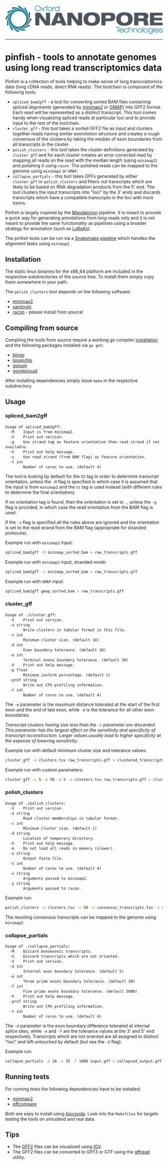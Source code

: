 ![ONT_logo](/ONT_logo.png)

-----------------------------

pinfish - tools to annotate genomes using long read transcriptomics data
========================================================================

Pinfish is a collection of tools helping to make sense of long transcriptomics data (long cDNA reads, direct RNA reads). The toolchain is composed of the following tools:

- `spliced_bam2gff` - a tool for converting sorted BAM files containing spliced alignments (generated by [minimap2](https://github.com/lh3/minimap2) or [GMAP](http://research-pub.gene.com/gmap/src/README)) into GFF2 format. Each read will be represented as a distinct transcript. This tool comes handy when visualizing spliced reads at particular loci and to provide input to the rest of the toolchain.
- `cluster_gff` - this tool takes a sorted GFF2 file as input and clusters together reads having similar exon/intron structure and creates a rough consensus of the clusters by taking the median of exon boundaries from all transcripts in the cluster.
- `polish_clusters` - this tool takes the cluster definitions generated by `cluster_gff` and for each cluster creates an error corrected read by mapping all reads on the read with the median length (using `minimap2`) and polishing it using `racon`. The polished reads can be mapped to the genome using `minimap2` or `GMAP`.
- `collapse_partials` - this tool takes GFFs generated by either `cluster_gff` or `polish_clusters` and filters out transcripts which are likely to be based on RNA degradation products from the 5' end. The tool clusters the input transcripts into "loci" by the 3' ends and discards transcripts which have a compatible transcripts in the loci with more exons. 

Pinfish is largely inspired by the [Mandalorion](https://www.nature.com/articles/ncomms16027) pipeline. It is meant to provide a quick way for generating annotations from long reads only and it is not meant to provide the same functionality as pipelines using a broader strategy for annotation (such as [LoReAn](https://www.biorxiv.org/content/early/2017/12/08/230359)).

The pinfish tools can be run via a [Snakemake](https://snakemake.readthedocs.io/en/stable/) [pipeline](https://github.com/nanoporetech/pipeline-pinfish-analysis) which handles the alignment tasks using `minimap2`.

Installation
------------

The static linux binaries for the x86_64 platform are included in the respective subdirectories of the source tree. To install them simply copy them somewhere in your path.

The `polish_clusters` tool depends on the following software:

- [minimap2](https://github.com/lh3/minimap2)
- [samtools](https://github.com/samtools/samtools)
- [racon](https://github.com/isovic/racon) - please install from source!

Compiling from source
---------------------

Compiling the tools from source require a working go compiler [installation](https://golang.org/doc/install) and the following packages installed via `go get`:

- [bíogo](https://github.com/biogo/biogo)
- [bíogo/hts](https://github.com/biogo/hts)
- [gonum](https://github.com/gonum/gonum)
- [google/uuid](https://github.com/google/uuid)

After installing dependencies simply issue `make` in the respective subdirectory.

Usage
-----

### spliced_bam2gff

```
Usage of spliced_bam2gff:
  -M    Input is from minimap2.
  -V    Print out version.
  -g    Use strand tag as feature orientation then read strand if not available.
  -h    Print out help message.
  -s    Use read strand (from BAM flag) as feature orientation.
  -t int
        Number of cores to use. (default 4)
```

The tool is looking by default for the `XS` tag in order to determine transcript orientation, unless the `-M` flag is specified in which case it is assumed that the input is from `minimap2` and the `ts` tag is used instead (with different rules to determine the final orientation).

If no orientation tag is found, then the orientation is set to `.`, unless the `-g` flag is provided, in which case the read orientation from the BAM flag is used.

If the `-s` flag is specified all the rules above are ignored and the orientation is set to the read strand from the BAM flag (appropriate for stranded protocols).

Example run with `minimap2` input:

```bash
spliced_bam2gff -M minimap_sorted.bam > raw_transcripts.gff
```

Example run with `minimap2` input, stranded mode:

```bash
spliced_bam2gff -s minimap_sorted.bam > raw_transcripts.gff
```

Example run with `GMAP` input:

```bash
spliced_bam2gff gmap_sorted.bam > raw_transcripts.gff
```

### cluster_gff

```
Usage of ./cluster_gff:
  -V    Print out version.
  -a string
        Write clusters in tabular format in this file.
  -c int
        Minimum cluster size. (default 10)
  -d int
        Exon boundary tolerance. (default 10)
  -e int
        Terminal exons boundary tolerance. (default 30)
  -h    Print out help message.
  -p float
        Minimum isoform percentage. (default 1)
  -prof string
        Write out CPU profiling information.
  -t int
        Number of cores to use. (default 4)
```

The `-e` parameter is the maximum distance tolerated at the start of the first exon and the end of last exon, while `-d` is the tolerance
for all other exon boundaries.

*Transcript clusters having size less than the `-c` parameter are discarded. This parameter has the largest effect on the sensitivity and specificity of transcript reconstruction. Larger values usually lead to higher specificity at the expense of lowering sensitivity.*

Example run with default minimum cluster size and tolerance values:

```bash
cluster_gff -a clusters.tsv raw_transcripts.gff > clustered_transcripts.gff
```

Example run with custom parameters:

```bash
cluster_gff -c 5 -e 50 -d 5 -a clusters.tsv raw_transcripts.gff > clustered_transcripts.gff
```

### polish_clusters

```
Usage of ./polish_clusters:
  -V    Print out version.
  -a string
        Read cluster memberships in tabular format.
  -c int
        Minimum cluster size. (default 1)
  -d string
        Location of temporary directory.
  -h    Print out help message.
  -m    Do not load all reads in memory (slower).
  -o string
        Output fasta file.
  -t int
        Number of cores to use. (default 4)
  -x string
        Arguments passed to minimap2.
  -y string
        Arguments passed to racon.
```

Example run:

```bash
polish_clusters -a clusters.tsv -c 50 -o consensus_transcripts.fas -t 40 sorted.bam
```

The resulting consensus transcripts can be mapped to the genome using `minimap2`.

### collapse_partials

```
Usage of ./collapse_partials:
  -M    Discard monoexonic transcripts.
  -U    Discard transcripts which are not oriented.
  -V    Print out version.
  -d int
        Internal exon boundary tolerance. (default 5)
  -e int
        Three prime exons boundary tolerance. (default 30)
  -f int
        Five prime exons boundary tolerance. (default 5000)
  -h    Print out help message.
  -prof string
        Write out CPU profiling information.
  -t int
        Number of cores to use. (default 4)
```

The `-d` parameter is the exon boundary difference tolerated at internal splice sites, while `-e` and `-f` are the tolerance values at the 3' and 5' end 
respectively. Transcripts which are not oriented are all assigned to distinct "loci" and left untouched by default (but see the `-U` flag).  

Example run:

```bash
collapse_partials -d 10 -e 35 -f 1000 input.gff > collapsed_output.gff
```

Running tests
-------------

For running tests the following dependencies have to be installed:

- [minimap2](https://github.com/lh3/minimap2)
- [gffcompare](https://github.com/gpertea/gffcompare)

Both are easy to install using [bioconda](https://bioconda.github.io). 
Look into the `Makefiles` for targets testing the tools on simulated and real data.

Tips
----

- The [GFF2](https://www.ensembl.org/info/website/upload/gff.html) files can be visualised using [IGV](http://software.broadinstitute.org/software/igv).
- The GFF2 files can be converted to GFF3 or GTF using the [gffread](https://bioconda.github.io/recipes/gffread/README.html) utility.


